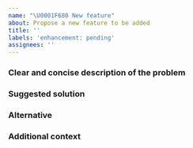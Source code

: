 ```yaml
---
name: "\U0001F680 New feature"
about: Propose a new feature to be added
title: ''
labels: 'enhancement: pending'
assignees: ''
---
```


### Clear and concise description of the problem

<!-- As a developer using Lite YouTube I want [goal / wish] so that [benefit]. -->
<!-- If you intend to submit a PR for this issue, tell us in the description. Thanks! -->

### Suggested solution

<!-- We could provide following enhancement because... -->

### Alternative

<!-- Clear and concise description of any alternative solutions or features you've considered. -->

### Additional context

<!-- Any other context or screenshots about the feature request here. -->
